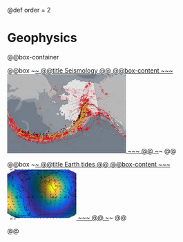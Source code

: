 @def order = 2

# Geophysics

@@box-container

  @@box
    ~~~<a class="boxlink" href="seismicity/">~~~
    @@title Seismology @@
    @@box-content
      ~~~
      <img src="/geophysics/seismicity/tillelogo.jpg">
      ~~~
    @@
    ~~~</a>~~~
  @@

  @@box
    ~~~<a class="boxlink" href="earthtides/">~~~
    @@title Earth tides @@
    @@box-content
      ~~~
      <img src="/geophysics/earthtides/tillelogo.png">
      ~~~
    @@
    ~~~</a>~~~
  @@

@@